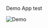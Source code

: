 Demo App test

![Demo](https://github.com/user-attachments/assets/7bd5c046-a838-4aa9-8fec-e10ff50dcfab)
